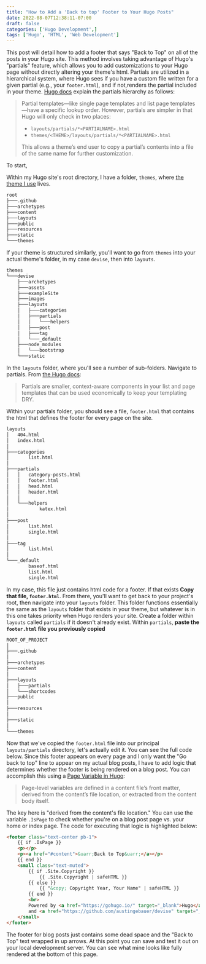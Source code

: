 ```yaml
---
title: "How to Add a 'Back to top' Footer to Your Hugo Posts"
date: 2022-08-07T12:38:11-07:00
draft: false
categories: ['Hugo Development',]
tags: ['Hugo', 'HTML', 'Web Development']
---
```

This post will detail how to add a footer that says "Back to Top" on all of the posts in your Hugo site. This method involves taking advantage of Hugo's "partials" feature, which allows you to add customizations to your Hugo page without directly altering your theme's html. Partials are utilized in a hierarchical system, where Hugo sees if you have a custom file written for a given partial (e.g., your `footer.html`), and if not,renders the partial included in your theme. [Hugo docs](https://gohugo.io/templates/partials/) explain the partials hierarchy as follows:
>Partial templates—like single page templates and list page templates—have a specific lookup order. However, partials are simpler in that Hugo will only check in two places:
>- `layouts/partials/*<PARTIALNAME>.html`
>- `themes/<THEME>/layouts/partials/*<PARTIALNAME>.html`  
>
>This allows a theme’s end user to copy a partial’s contents into a file of the same name for further customization.

To start,   

Within my Hugo site's root directory, I have a folder, `themes`, where [the theme I use](https://github.com/austingebauer/devise) lives.
```bash {hl_lines=[9]}
root
├───.github
├───archetypes
├───content
├───layouts
├───public
├───resources
├───static
└───themes
```

If your theme is structured similarly, you'll want to go from `themes` into your actual theme's folder, in my case `devise`, then into `layouts`.
```bash {hl_lines=[7]}
themes
└───devise
    ├───archetypes
    ├───assets
    ├───exampleSite
    ├───images
    ├───layouts
    │   ├───categories
    │   ├───partials
    │   │   └───helpers
    │   ├───post
    │   ├───tag
    │   └───_default
    ├───node_modules
    │   └───bootstrap
    └───static
```
In the `layouts` folder, where you'll see a number of sub-folders. Navigate to partials. From [the Hugo docs](https://gohugo.io/templates/partials/):
>Partials are smaller, context-aware components in your list and page templates that can be used economically to keep your templating DRY.

Within your partials folder, you should see a file, `footer.html` that contains the html that defines the footer for every page on the site.
```bash {hl_lines=[10]}
layouts
│   404.html
│   index.html
│
├───categories
│       list.html
│
├───partials
│   │   category-posts.html
│   │   footer.html
│   │   head.html
│   │   header.html
│   │
│   └───helpers
│           katex.html
│
├───post
│       list.html
│       single.html
│
├───tag
│       list.html
│
└───_default
        baseof.html
        list.html
        single.html
```

In my case, this file just contains html code for a footer. If that exists **Copy that file, `footer.html`**. From there, you'll want to get back to your project's root, then navigate into your `layouts` folder. This folder functions essentially the same as the `layouts` folder that exists in your theme, but whatever is in this one takes priority when Hugo renders your site. Create a folder within `layouts` called `partials` if it doesn't already exist. Within `partials`, **paste the `footer.html` file you previously copied**


```bash {hl_lines=[9]}
ROOT_OF_PROJECT
│ 
├───.github
│ 
├───archetypes
├───content
│ 
├───layouts
│   ├───partials
│   └───shortcodes
├───public
│ 
├───resources
│ 
├───static
│ 
└───themes
```


Now that we've copied the `footer.html` file into our principal `layouts/partials` directory, let's actually edit it. You can see the full code below. Since this footer appears on every page and I only want the "Go back to top" line to appear on my actual blog posts, I have to add logic that determines whether the footer is being rendered on a blog post. You can accomplish this using a [Page Variable in Hugo](https://gohugo.io/variables/page/):
>Page-level variables are defined in a content file’s front matter, derived from the content’s file location, or extracted from the content body itself.

The key here is "derived from the content's file location." You can use the variable `.IsPage` to check whether you're on a blog post page vs. your home or index page. The code for executing that logic is highlighted below:


```html {linenos=inline, hl_lines=["2-5"]}
<footer class="text-center pb-1">
    {{ if .IsPage }}
    <p></p>
    <p><a href="#content">&uarr;Back to Top&uarr;</a></p>
    {{ end }}
    <small class="text-muted">
        {{ if .Site.Copyright }}
            {{ .Site.Copyright | safeHTML }}
        {{ else }}
            {{ "&copy; Copyright Year, Your Name" | safeHTML }}
        {{ end }}
        <br>
        Powered by <a href="https://gohugo.io/" target="_blank">Hugo</a>
        and <a href="https://github.com/austingebauer/devise" target="_blank">Devise</a>
    </small>
</footer>
```
The footer for blog posts just contains some dead space and the "Back to Top" text wrapped in up arrows. At this point you can save and test it out on your local development server. You can see what mine looks like fully rendered at the bottom of this page.